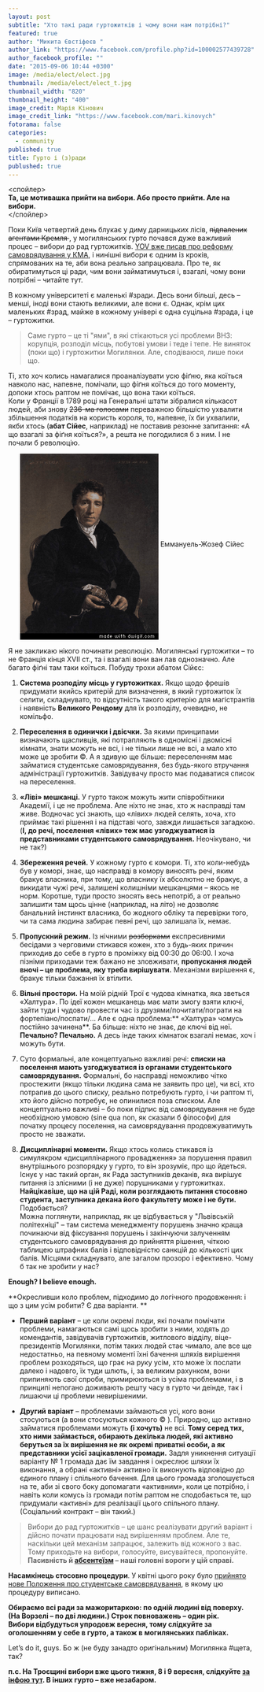 ```yaml
---
layout: post
subtitle: "Хто такі ради гуртожитків і чому вони нам потрібні?"
featured: true
author: "Микита Євстіфеєв "
author_link: "https://www.facebook.com/profile.php?id=100002577439728"
author_facebook_profile: ""
date: "2015-09-06 10:44 +0300"
image: /media/elect/elect.jpg
thumbnail: /media/elect/elect_t.jpg
thumbnail_width: "820"
thumbnail_height: "400"
image_credit: Марія Кінович
image_credit_link: "https://www.facebook.com/mari.kinovych"
fotorama: false
categories: 
  - community
published: true
title: Гурто і (з)ради
publushed: true
---
```





<спойлер>   
**Та, це мотивашка прийти на вибори. Або просто прийти. Але на вибори.**  
</спойлер>

Поки Київ четвертий день блукає у диму дарницьких лісів, <strike> підпалених агентами Кремля </strike>, у могилянських гурто почався дуже важливий процес – вибори до рад гуртожитків. [YOV вже писав про реформу самоврядування у КМА](http://yov.com.ua/journal/2015/04/25/samvrad/), і нинішні вибори є одним із кроків, спрямованих на те, аби вона реально запрацювала. Про те, як обиратимуться ці ради, чим вони займатимуться і, взагалі, чому вони потрібні – читайте тут.  

В кожному університеті є маленькі #зради. Десь вони більші, десь – менші, іноді вони стають великими, але вони є. Однак, крім цих маленьких #зрад, майже в кожному універі є одна суцільна #зрада, і це – гуртожитки.  

>Саме гурто – це ті "ями", в які стікаються усі проблеми ВНЗ: корупція, розподіл місць, побутові умови і теде і тепе. Не виняток (поки що) і гуртожитки Могилянки. Але, сподіваюся, лише поки що.  

Ті, хто хоч колись намагалися проаналізувати усю фіґню, яка коїться навколо нас, напевне, помічали, що фіґня коїться до того моменту, допоки хтось раптом не помічає, що вона таки коїться.  
Коли у Франції в 1789 році на Генеральні штати зібралися кількасот людей, аби знову <strike>236-ма голосами</strike> переважною більшістю ухвалити збільшення податків на користь короля, то, напевне, їх би ухвалили, якби хтось (**абат Сійес**, наприклад) не поставив резонне запитання: «А що взагалі за фіґня коїться?», а решта не погодилися б з ним. І не почали б революцію.  
<p align="center"> <img src="https://raw.githubusercontent.com/boretskyi/boretskyi.github.io/master/media/elect/d.gif" alt="Еммануель-Жозеф Сійес" align="middle"> Еммануель-Жозеф Сійес </p>

Я не закликаю нікого починати революцію. Могилянські гуртожитки – то не Франція кінця XVII ст., та і взагалі вони ван лав однозначно. Але багато фіґні там таки коїться. Побуду трохи абатом Сійєc:  

1. **Система розподілу місць у гуртожитках.** Якщо щодо фрешів придумати якийсь критерій для визначення, в який гуртожиток їх селити, складнувато, то відсутність такого критерію для магістрантів і наявність **Великого Рендому** для їх розподілу, очевидно, не комільфо.  

2. **Переселення в одинички і двієчки.** За якими принципами визначають щасливців, які потрапляють в одномісні і двомісні кімнати, знати можуть не всі, і не тільки лише не всі, а мало хто може це зробити ©. А я здивую ще більше: переселенням має займатися студентське самоврядування, без будь-якого втручання адміністрації гуртожитків. Завідувачу просто має подаватися список на переселення.  

3. **«Ліві» мешканці.** У гурто також можуть жити співробітники Академії, і це не проблема. Але ніхто не знає, хто ж насправді там живе. Водночас усі знають, що «лівих» людей селять, хоча, хто приймає такі рішення і на підставі чого, завжди лишається загадкою. (**І, до речі, поселення «лівих» теж має узгоджуватися із представниками студентського самоврядування.** Неочікувано, чи не так?)  

4. **Збереження речей.** У кожному гурто є комори. Ті, хто коли-небудь був у коморі, знає, що насправді в комору виносять речі, яким бракує власника, при тому, що власнику їх абсолютно не бракує, а викидати чужі речі, залишені колишніми мешканцями – якось не норм. Коротше, туди просто зносять весь непотріб, а от реально залишити там щось цінне (наприклад, на літо) не дозволяє банальний інстинкт власника, бо жодного обліку та перевірки того, чи та сама людина забирає певні речі, що залишала їх, немає.  

5. **Пропускний режим.** Із нічними <strike>розборками</strike> експресивними бесідами з черговими стикався кожен, хто з будь-яких причин приходив до себе в гурто в проміжку від 00:30 до 06:00. І хоча пізніми приходами теж бажано не зловживати, **пропускання людей вночі – це проблема, яку треба вирішувати.** Механізми вирішення є, бракує тільки бажання їх втілити.  

6. **Вільні простори.** На моїй рідній Трої є чудова кімнатка, яка зветься «Халтура». По ідеї кожен мешканець має мати змогу взяти ключі, зайти туди і чудово провести час із друзями/почитати/пограти на фортепіано/поспати/… Але є одна проблема:** «Халтура» чомусь постійно зачинена**. Ба більше: ніхто не знає, де ключі від неї. **Печально? Печально.** А десь інде таких кімнаток взагалі немає, хоч і можуть бути.  

7. Суто формальні, але концептуально важливі речі: **списки на поселення мають узгоджуватися із органами студентського самоврядування.** Формальні, бо насправді неможливо чітко простежити (якщо тільки людина сама не заявить про це), чи всі, хто потрапив до цього списку, реально потребують гурто, і чи раптом ті, хто його дійсно потребує, не опинилися поза списком. Але концептуально важливі – бо поки підпис від самоврядування не буде необхідною умовою (sine qua non, як сказали б філософи) для початку процесу поселення, на  самоврядування продовжуватимуть просто не зважати.  

8. **Дисциплінарні моменти.** Якщо хтось колись стикався із симулякром «дисциплінарного провадження» за порушення правил внутрішнього розпорядку у гурто, то він зрозуміє, про що йдеться. Існує у нас такий орган, як Рада заступників деканів, яка вирішує питання із злісними (і не дуже) порушниками у гуртожитках. **Найцікавіше, що на цій Раді, коли розглядають питання стосовно студента, заступника декана його факультету може і не бути.** Подобається?  
Можна поглянути, наприклад, як це відбувається у "Львівській політехніці" – там система менеджменту порушень значно краща починаючи від фіксування порушень і закінчуючи залученням студентського самоврядування до прийняття рішення, чіткою таблицею штрафних балів і відповідністю санкцій до кількості цих балів. Місцями складнувато, але загалом прозоро і ефективно. Чому б так не зробити у нас?  

**Enough? I believe enough.**

**Окресливши коло проблем, підходимо до логічного продовження: і що з цим усім робити? Є два варіанти. ** 

- **Перший варіант** – це коли окремі люди, які почали помічати проблеми, намагаються самі щось зробити з ними, ходять до комендантів, завідувачів гуртожитків, житлового відділу, віце-президентів Могилянки, потім таких людей стає чимало, але все ще недостатньо, на певному моменті їхні бачення шляхів вирішення проблем розходяться, що грає на руку усім, хто може їх послати далеко і надовго, їх туди шлють, і, за великим рахунком, вони припиняють свої спроби, примирюються із усіма проблемами, і в принципі непогано доживають решту часу в гурто чи деінде, так і лишаючи ці проблеми невирішеними.  

- **Другий варіант** – проблемами займаються усі, кого вони стосуються (а вони стосуються кожного © ). Природно, що активно займатися проблемами можуть **(і хочуть)** не всі. **Тому серед тих, хто ними займається, обирають декілька людей, які активно беруться за їх вирішення не як окремі приватні особи, а як представники усієї зацікавленої громади.** Задля уникнення ситуації варіанту № 1 громада дає їм завдання і окреслює шляхи їх виконання, а обрані «активні» активно їх виконують відповідно до єдиного плану і спільного бачення. Для цього громада зголошується на те, аби зі свого боку допомагати «активним», коли це потрібно, і навіть коли комусь із громади потім раптом не сподобається те, що придумали «активні» для реалізації цього спільного плану. (Соціальний контракт – він такий.)  

>Вибори до рад гуртожитків – це шанс реалізувати другий варіант і дійсно почати працювати над вирішенням проблем. Але те, наскільки цей механізм запрацює, залежить від кожного з вас. Тому приходьте на вибори, голосуйте, висувайтеся, пропонуйте. **Пасивність й [абсентеїзм](https://uk.wikipedia.org/wiki/Абсентеїзм) – наші головні вороги у цій справі.** 

**Насамкінець стосовно процедури**. У квітні цього року було [прийнято нове Положення про студентське самоврядування](http://goo.gl/gWzaL8), в якому цю процедуру виписано.  

**Обираємо всі ради за мажоритаркою: по одній людині від поверху. (На Ворзелі – по дві людини.) Строк повноважень – один рік.  
Вибори відбудуться упродовж вересня, тому слідкуйте за оголошенням у себе в гурто, а також в могилянських пабліках.**  

Let’s do it, guys. Бо ж (не буду занадто оригінальним) Могилянка #щета, так?

**п.с. На Троєщині вибори вже цього тижня, 8 і 9 вересня, слідкуйте [за інфою тут](http://vk.com/troya15). В інших гурто – вже незабаром.**


